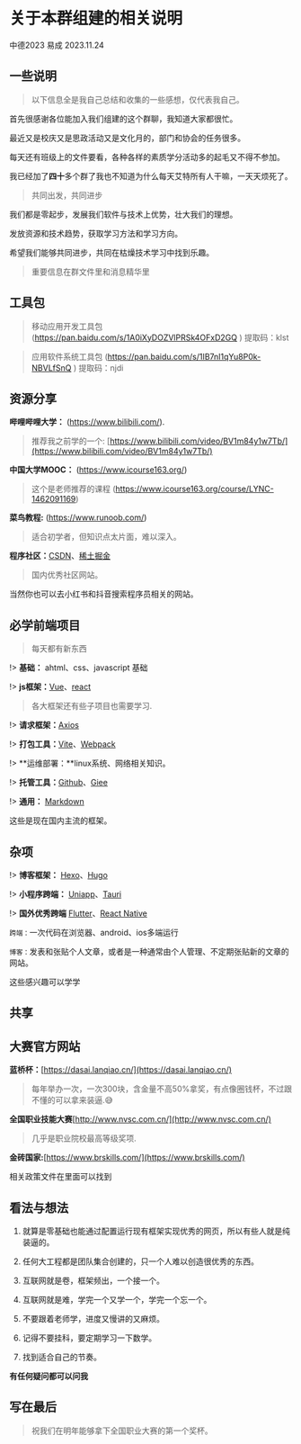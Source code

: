 # 关于本群组建的相关说明

中德2023 易成
2023.11.24

## 一些说明

> 以下信息全是我自己总结和收集的一些感想，仅代表我自己。

首先很感谢各位能加入我们组建的这个群聊，我知道大家都很忙。

最近又是校庆又是思政活动又是文化月的，部门和协会的任务很多。

每天还有班级上的文件要看，各种各样的素质学分活动多的起毛又不得不参加。

我已经加了**四十**多个群了我也不知道为什么每天艾特所有人干嘛，一天天烦死了。
 

> 共同出发，共同进步 

我们都是零起步，发展我们软件与技术上优势，壮大我们的理想。

发放资源和技术趋势，获取学习方法和学习方向。

希望我们能够共同进步，共同在枯燥技术学习中找到乐趣。

> 重要信息在群文件里和消息精华里

## 工具包

> 移动应用开发工具包 (https://pan.baidu.com/s/1A0iXyDOZVlPRSk4OFxD2GQ )
提取码：klst

> 应用软件系统工具包 (https://pan.baidu.com/s/1IB7nI1qYu8P0k-NBVLfSnQ )
提取码：njdi


## 资源分享

**哔哩哔哩大学：** (https://www.bilibili.com/).

> 推荐我之前学的一个: [https://www.bilibili.com/video/BV1m84y1w7Tb/](https://www.bilibili.com/video/BV1m84y1w7Tb/)

**中国大学MOOC：** (https://www.icourse163.org/)

> 这个是老师推荐的课程
(https://www.icourse163.org/course/LYNC-1462091169)

**菜鸟教程:** (https://www.runoob.com/)

> 适合初学者，但知识点太片面，难以深入。

**程序社区：**[CSDN](https://www.csdn.net/)、[稀土掘金](https://juejin.cn/)

> 国内优秀社区网站。

当然你也可以去小红书和抖音搜索程序员相关的网站。


## 必学前端项目

> 每天都有新东西

!> **基础：** ahtml、css、javascript 基础

!> **js框架：**[Vue](https://cn.vuejs.org/)、[react](https://react.docschina.org/)

> 各大框架还有些子项目也需要学习.

!> **请求框架：**[Axios](http://www.axios-js.com/zh-cn/docs/)

!> **打包工具：**[Vite](https://cn.vitejs.dev/)、[Webpack](http://webpack.p2hp.com/)

!> **运维部署：**linux系统、网络相关知识。

!> **托管工具：**[Github](https://github.com/)、[Giee](https://gitee.com/)

!> **通用：** [Markdown](http://markdown.p2hp.com/)

这些是现在国内主流的框架。


## 杂项

!> **博客框架：** [Hexo](https://hexo.io/zh-cn/)、[Hugo](https://www.gohugo.org/)

!> **小程序跨端：** [Uniapp](https://uniapp.dcloud.net.cn/)、[Tauri](https://tauri.app/zh-cn/)

!> **国外优秀跨端** [Flutter](https://flutter.cn/index)、[React Native](https://www.reactnative.cn/)

`跨端：`一次代码在浏览器、android、ios多端运行

`博客：`发表和张贴个人文章，或者是一种通常由个人管理、不定期张贴新的文章的网站。

这些感兴趣可以学学

## 共享



## 大赛官方网站 

**蓝桥杯：**[https://dasai.lanqiao.cn/](https://dasai.lanqiao.cn/)

> 每年举办一次，一次300块，含金量不高50%拿奖，有点像圈钱杯，不过跟不懂的可以拿来装逼.😅

**全国职业技能大赛**[http://www.nvsc.com.cn/](http://www.nvsc.com.cn/)

> 几乎是职业院校最高等级奖项.

**金砖国家:**[https://www.brskills.com/](https://www.brskills.com/)


相关政策文件在里面可以找到


## 看法与想法

1. 就算是零基础也能通过配置运行现有框架实现优秀的网页，所以有些人就是纯装逼的。

2. 任何大工程都是团队集合创建的，只一个人难以创造很优秀的东西。

3. 互联网就是卷，框架频出，一个接一个。

4. 互联网就是难，学完一个又学一个，学完一个忘一个。

5. 不要跟着老师学，进度又慢讲的又麻烦。

6. 记得不要挂科，要定期学习一下数学。

6. 找到适合自己的节奏。

**有任何疑问都可以问我**


## 写在最后

> 祝我们在明年能够拿下全国职业大赛的第一个奖杯。
